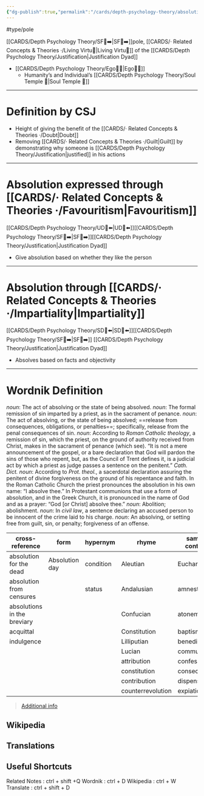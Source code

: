 ```yaml
---
{"dg-publish":true,"permalink":"/cards/depth-psychology-theory/absolution/","created":"2022-12-31T17:35:54.658+01:00","updated":"2023-05-04T17:44:01.832+02:00"}
---
```


#type/pole 

[[CARDS/Depth Psychology Theory/SF🤸➡️\|SF🤸➡️]]pole, [[CARDS/· Related Concepts & Theories ·/Living Virtu🙇\|Living Virtu🙇]] of the [[CARDS/Depth Psychology Theory/Justification\|Justification Dyad]]
- [[CARDS/Depth Psychology Theory/Ego🙋‍♂️\|Ego🙋‍♂️]] 
	- Humanity’s and Individual’s [[CARDS/Depth Psychology Theory/Soul Temple 👥\|Soul Temple 👥]] 
---
# Definition by CSJ
- Height of giving the benefit of the [[CARDS/· Related Concepts & Theories ·/Doubt\|Doubt]] 
- Removing [[CARDS/· Related Concepts & Theories ·/Guilt\|Guilt]] by demonstrating why someone is [[CARDS/Depth Psychology Theory/Justification\|justified]] in his actions  
---
# Absolution expressed through [[CARDS/· Related Concepts & Theories ·/Favouritism\|Favouritism]] 
[[CARDS/Depth Psychology Theory/UD👤⬅️\|UD👤⬅️]][[CARDS/Depth Psychology Theory/SF🤸➡️\|SF🤸➡️]][[CARDS/Depth Psychology Theory/Justification\|Justification Dyad]] 
- Give absolution based on whether they like the person 
---
# Absolution through [[CARDS/· Related Concepts & Theories ·/Impartiality\|Impartiality]] 
[[CARDS/Depth Psychology Theory/SD🤸⬅️\|SD🤸⬅️]][[CARDS/Depth Psychology Theory/SF🤸➡️\|SF🤸➡️]] [[CARDS/Depth Psychology Theory/Justification\|Justification Dyad]] 
- Absolves based on facts and objectivity 
---
# Wordnik Definition 

*noun*: The act of absolving or the state of being absolved.
*noun*: The formal remission of sin imparted by a priest, as in the sacrament of penance.
*noun*: The act of absolving, or the state of being absolved; ==release from consequences, obligations, or penalties==; specifically, release from the penal consequences of sin.
*noun*: According to <em>Roman Catholic theology</em>, a remission of sin, which the priest, on the ground of authority received from Christ, makes in the sacrament of penance (which see). “It is not a mere announcement of the gospel, or a bare declaration that God will pardon the sins of those who repent, but, as the Council of Trent defines it, is a judicial act by which a priest as judge passes a sentence on the penitent.” <em>Cath. Dict.</em>
*noun*: According to <em>Prot. theol.</em>, a sacerdotal declaration assuring the penitent of divine forgiveness on the ground of his repentance and faith. In the Roman Catholic Church the priest pronounces the absolution in his own name: “I absolve thee.” In Protestant communions that use a form of absolution, and in the Greek Church, it is pronounced in the name of God and as a prayer: “God [or Christ] absolve thee.”
*noun*: Abolition; abolishment.
*noun*: In <em>civil law</em>, a sentence declaring an accused person to be innocent of the crime laid to his charge.
*noun*: An absolving, or setting free from guilt, sin, or penalty; forgiveness of an offense.

| cross-reference |form |hypernym |rhyme |same-context |synonym |
| --- | --- | --- | --- | --- | --- |
| absolution for the dead | Absolution day | condition | Aleutian | Eucharist | acquittal |
| absolution from censures |  | status | Andalusian | amnesty | acquittance |
| absolutions in the breviary |  |  | Confucian | atonement | amnesty |
| acquittal |  |  | Constitution | baptism | clearance |
| indulgence |  |  | Lilliputian | benediction | clearing |
|  |  |  | Lucian | communion | compurgation |
|  |  |  | attribution | confession | condonation |
|  |  |  | constitution | consecration | destigmatization |
|  |  |  | contribution | dispensation | destigmatizing |
|  |  |  | counterrevolution | expiation | discharge |

> [Additional info](https://www.wordnik.com/words/absolution)

## Wikipedia 


## Translations 


## Useful Shortcuts
Related Notes : ctrl + shift +Q
Wordnik : ctrl + D
Wikipedia : ctrl + W
Translate : ctrl + shift + D 